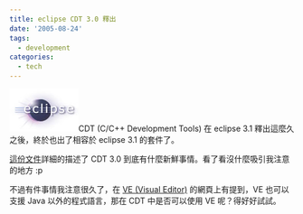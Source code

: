```yaml
---
title: eclipse CDT 3.0 釋出
date: '2005-08-24'
tags:
  - development
categories:
  - tech
---
```

![eclipse_pos_logo_fc_sm](images/0.jpg)CDT (C/C++ Development Tools) 在 eclipse 3.1 釋出這麼久之後，終於也出了相容於 eclipse 3.1 的套件了。  
  
[這份文件](http://dev.eclipse.org/viewcvs/index.cgi/%7Echeckout%7E/cdt-home/news/cdt30-whats-new/CDT-3.0-News.htm?cvsroot=Tools_Project)詳細的描述了 CDT 3.0 到底有什麼新鮮事情。看了看沒什麼吸引我注意的地方 :p  
  
不過有件事情我注意很久了，在 [VE (Visual Editor)](http://www.eclipse.org/vep/) 的網頁上有提到，VE 也可以支援 Java 以外的程式語言，那在 CDT 中是否可以使用 VE 呢？得好好試試。